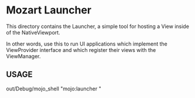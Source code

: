 # Mozart Launcher

This directory contains the Launcher, a simple tool for hosting a View
inside of the NativeViewport.

In other words, use this to run UI applications which implement the
ViewProvider interface and which register their views with the ViewManager.

## USAGE

  out/Debug/mojo_shell "mojo:launcher <app url>"

